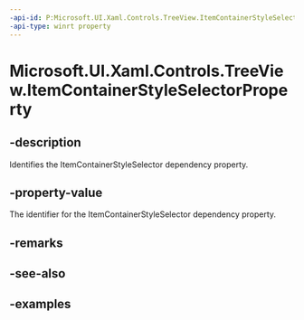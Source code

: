 ```yaml
---
-api-id: P:Microsoft.UI.Xaml.Controls.TreeView.ItemContainerStyleSelectorProperty
-api-type: winrt property
---
```

<!-- Property syntax.
public DependencyProperty ItemContainerStyleSelectorProperty { get; }
-->

# Microsoft.UI.Xaml.Controls.TreeView.ItemContainerStyleSelectorProperty


## -description

Identifies the ItemContainerStyleSelector dependency property.


## -property-value

The identifier for the ItemContainerStyleSelector dependency property.


## -remarks


## -see-also


## -examples



